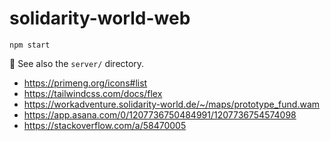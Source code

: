 # solidarity-world-web

```shell
npm start
```

:pencil: See also the `server/` directory.

- https://primeng.org/icons#list
- https://tailwindcss.com/docs/flex
- https://workadventure.solidarity-world.de/~/maps/prototype_fund.wam
- https://app.asana.com/0/1207736750484991/1207736754574098
- https://stackoverflow.com/a/58470005